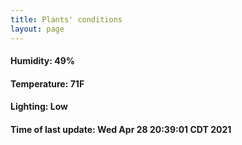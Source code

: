 ```yaml
---
title: Plants' conditions
layout: page
---
```



#### Humidity: 49%
#### Temperature: 71F
#### Lighting: Low
#### Time of last update: Wed Apr 28 20:39:01 CDT 2021
